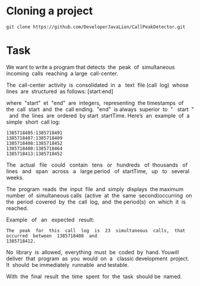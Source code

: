 # Cloning a project
```
git clone https://github.com/DeveloperJavaLion/CallPeakDetector.git
```

# Task

We​ ​want​ to​ write​​ a​ program​ that detects​ ​ the​ ​ peak​ ​ of​ ​ simultaneous​ ​ incoming​ ​ calls​ ​ reaching​ ​ a
large​ ​ call-center.

The​ ​ call-center​ ​ activity​ ​ is​ ​ consolidated​ ​ in​ ​ a ​ ​ text​ ​ file​ ​ (call​ ​ log)​ ​ whose​ ​ lines​ ​ are​ ​ structured​ ​ as
follows:
[start:end]

where​ ​ "start"​ ​ et​ ​ "end"​ ​ are​ ​ integers,​ ​ representing​ ​ the​ ​ timestamps​ ​ of​ ​ the​ ​ call​ ​ start​ ​ and​ ​ the​ ​ call
ending.​ ​ "end"​ ​ is​ ​ always​ ​ superior​ ​ to​ ​ " ​ ​ start​ ​ " ​ ​ and​ ​ the​ ​ lines​ ​ are​ ​ ordered​ ​ by​ ​ start​ ​ startTime.
Here’s​ ​ an​ ​ example​ ​ of​ ​ a ​ ​ simple​ ​ short​ ​ call​ ​ log:
```
1385718405:1385718491
1385718407:1385718409
1385718408:1385718452
1385718408:1385718464
1385718413:1385718452
```
The ​ ​ actual ​ ​ file ​ ​ could ​ ​ contain ​ ​ tens ​ ​ or ​ ​ hundreds ​ ​ of ​ ​ thousands ​ ​ of ​ ​ lines ​ ​ and ​ ​ span ​ ​ across ​ ​ a ​ ​ large
period ​ ​ of ​ ​ startTime, ​ ​ up ​ ​ to ​ ​ several ​ ​ weeks.

The​ ​ program​ ​ reads​ ​ the​ ​ input​ ​ file​ ​ and​ ​ simply​ ​ displays​ ​ the​ ​ maximum​ ​ number​ ​ of​ ​ simultaneous
calls​ ​ (active​ ​ at​ ​ the​ ​ same​ ​ second)​ ​ occurring​ ​ on​ ​ the​ ​ period​ ​ covered​ ​ by​ ​ the​ ​ call​ ​ log,​ ​ and​ ​ the
period(s)​ ​ on​ ​ which​ ​ it​ ​ is​ ​ reached.

Example ​ ​ of ​ ​ an ​ ​ expected ​ ​ result:
```
The​ ​ peak​ ​ for​ ​ this​ ​ call​ ​ log​ ​ is​ ​ 23​ ​ simultaneous​ ​ calls,​ ​ that​ ​ occurred​ ​ between​ ​ 1385718408​ ​ and
1385718412.
```
No​ ​ library​ ​ is​ ​ allowed,​ ​ everything​ ​ must​ ​ be​ ​ coded​ ​ by​ ​ hand.
You​ ​ will​ ​ deliver​ ​ that​ ​ program​ ​ as​ ​ you​ ​ would​ ​ on​ ​ a ​ ​ classic​ ​ development​ ​ project.​ ​ It​ ​ should​ ​ be
immediately​ ​ runnable​ ​ and​ ​ testable.

With​ ​ the​ ​ final​ ​ result​ ​ the​ ​ time​ ​ spent​ ​ for​ ​ the​ ​ task​ ​ should​ ​ be​ ​ named.